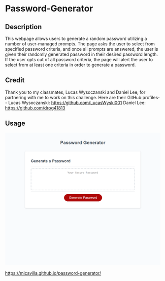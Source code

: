 # Password-Generator

## Description
This webpage allows users to generate a random password utilizing a number of user-managed prompts. The page asks the user to select from specified password criteria, and once all prompts are answered, the user is given their randomly generated password in their desired password length. If the user opts out of all password criteria, the page will alert the user to select from at least one criteria in order to generate a password.

## Credit
Thank you to my classmates, Lucas Wysoczanski and Daniel Lee, for partnering with me to work on this challenge. Here are their GitHub profiles--
Lucas Wysoczanski: https://github.com/LucasWyski001
Daniel Lee: https://github.com/drog41813

## Usage
![Webpage Screenshot](Assets/screencapture-file-C-Users-18322-Desktop-bootcamp-password-generator-index-html-2023-07-03-13_57_12.png)

https://micavilla.github.io/password-generator/